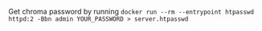 
Get chroma password by running `docker run --rm --entrypoint htpasswd httpd:2 -Bbn admin YOUR_PASSWORD > server.htpasswd`